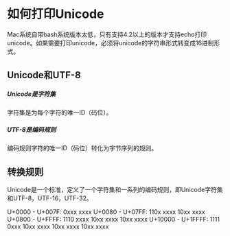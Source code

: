 # 如何打印Unicode

Mac系统自带bash系统版本太低，只有支持4.2以上的版本才支持echo打印unicode。如果需要打印unicode，必须将unicode的字符串形式转变成16进制形式。

## Unicode和UTF-8

##### Unicode是字符集

字符集是为每个字符的唯一ID（码位）。

##### UTF-8是编码规则

编码规则字符的唯一ID（码位）转化为字节序列的规则。

## 转换规则

Unicode是一个标准，定义了一个字符集和一系列的编码规则，即Unicode字符集和UTF-8，UTF-16，UTF-32。

U+0000  - U+007F:  0xxx xxxx
U+0080  - U+07FF:  110x xxxx 10xx xxxx
U+0800  - U+FFFF:  1110 xxxx 10xx xxxx 10xx xxxx
U+10000 - U+1FFFF: 1111 0xxx 10xx xxxx 10xx xxxx 10xx xxxx